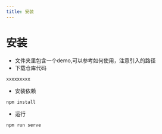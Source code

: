 ```yaml
---
title: 安装
---
```


# 安装

- 文件夹里包含一个demo,可以参考如何使用，注意引入的路径
- 下载仓库代码

```
xxxxxxxxx
```

- 安装依赖

```
npm install
```

- 运行

```
npm run serve
```
